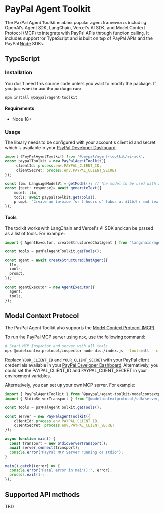 # PayPal Agent Toolkit

The PayPal Agent Toolkit enables popular agent frameworks including OpenAI's Agent SDK, LangChain, Vercel's AI SDK, and Model Context Protocol (MCP) to integrate with PayPal APIs through function calling. It includes support for TypeScript and is built on top of PayPal APIs and the PayPal [Node][node-sdk] SDKs.

## TypeScript

### Installation

You don't need this source code unless you want to modify the package. If you just
want to use the package run:

```
npm install @paypal/agent-toolkit
```

#### Requirements

- Node 18+

### Usage

The library needs to be configured with your account's client id and secret which is available in your [PayPal Developer Dashboard][api-keys]. 

```typescript
import {PayPalAgentToolkit} from '@paypal/agent-toolkit/ai-sdk';
const paypalToolkit = new PayPalAgentToolkit({
     clientId: process.env.PAYPAL_CLIENT_ID,
     clientSecret: process.env.PAYPAL_CLIENT_SECRET
});

const llm: LanguageModelV1 = getModel(); // The model to be used with ai-sdk
const {text: response}= await generateText({
    model: llm,
    tools: await paypalToolkit.getTools(),
    prompt: `Create an invoice for 3 hours of labor at $120/hr and text a link to John Doe.`,
});

```

#### Tools

The toolkit works with LangChain and Vercel's AI SDK and can be passed as a list of tools. For example:

```typescript
import { AgentExecutor, createStructuredChatAgent } from "langchain/agents";

const tools = payPalAgentToolkit.getTools();

const agent = await createStructuredChatAgent({
  llm,
  tools,
  prompt,
});

const agentExecutor = new AgentExecutor({
  agent,
  tools,
});
```

## Model Context Protocol

The PayPal Agent Toolkit also supports the [Model Context Protocol (MCP)](https://modelcontextprotocol.com/).

To run the PayPal MCP server using npx, use the following command:

```bash
# Start MCP Inspector and server with all tools
npx @modelcontextprotocol/inspector node dist/index.js --tools=all --client-id=YOUR_CLIENT_ID --client-secret=YOUR_CLIENT_SECRET --sandbox=true
```

Replace `YOUR_CLIENT_ID` and `YOUR_CLIENT_SECRET` with your PayPal client credentials available in your [PayPal Developer Dashboard][api-keys]. Alternatively, you could set the PAYPAL_CLIENT_ID and PAYPAL_CLIENT_SECRET in your environment variables.

Alternatively, you can set up your own MCP server. For example:

```typescript
import { PayPalAgentToolkit } from “@paypal/agent-toolkit/modelcontextprotocol";
import { StdioServerTransport } from "@modelcontextprotocol/sdk/server/stdio.js";

const tools = payPalAgentToolkit.getTools();

const server = new PayPalAgentToolkit({
	clientId: process.env.PAYPAL_CLIENT_ID,
	clientSecret: process.env.PAYPAL_CLIENT_SECRET
});

async function main() {
  const transport = new StdioServerTransport();
  await server.connect(transport);
  console.error("PayPal MCP Server running on stdio");
}

main().catch((error) => {
  console.error("Fatal error in main():", error);
  process.exit(1);
});
```

## Supported API methods

TBD

[node-sdk]: https://github.com/paypal/paypal-typescript-server-sdk
[api-keys]: https://developer.paypal.com/dashboard/applications/sandbox
